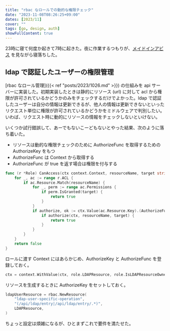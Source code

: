 ```yaml
---
title: "rbac なロールでの動的な権限チェック"
date: "2023-11-08T08:26:25+09:00"
dates: [2023/11]
cover: ""
tags: [go, design, auth]
showFullContent: true
---
```


23時に寝て何度か起きて7時に起きた。夜に作業するつもりが、[メイドインアビス](http://miabyss.com/) を見ながら寝落ちした。

## ldap で認証したユーザーの権限管理

[rbac なロール管理]({{< ref "posts/2023/1026.md" >}}) の仕組みを api サーバーに実装した。初期実装したときは静的にリソース (url) に対して acl から権限が許可されているかどうかのみをチェックするだけでよかった。ldap で認証したユーザーは自分の情報は更新できるが、他人の情報は更新できないといったリクエスト単位に権限が許可されているかどうかをミドルウェアで判別したい。いわば、リクエスト時に動的にリソースの情報をチェックしないといけない。

いくつか試行錯誤して、あーでもないこーどもないとやった結果、次のように落ち着いた。

* リソースは動的な権限チェックのために AuthorizeFunc を取得するための AuthorizeKey をもつ
* AuthorizeFunc は Context から取得する
* AuthorizeFunc が true を返す場合は権限を付与する

```go
func (r *Role) CanAccess(ctx context.Context, resourceName, target string) bool {
	for _, ac := range r.ACL {
		if ac.Resource.Match(resourceName) {
			for _, perm := range ac.Permissions {
				if perm.IsGranted(target) {
					return true
				}
			}
			if authorize, ok := ctx.Value(ac.Resource.Key).(AuthorizeFunc); ok {
				if authorize(ctx, resourceName, target) {
					return true
				}
			}
		}
	}
	return false
}
```

ロールに渡す Context にはあらかじめ、AuthorizeKey と AuthorizeFunc を登録しておく。

```go
ctx = context.WithValue(ctx, role.LDAPResource, role.IsLDAPResourceOwner)
```

リソースを生成するときに AuthorizeKey をセットしておく。

```go
ldapUserResource = rbac.NewResource(
	"ldap-user-specific-operation",
	"(/api/ldap/entry|/api/ldap/entry/.*)",
	LDAPResource,
)
```

ちょっと設定は煩雑になるが、ひとまずこれで要件を満たせた。

